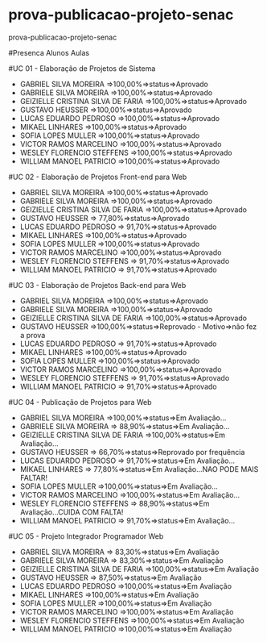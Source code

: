 # prova-publicacao-projeto-senac
prova-publicacao-projeto-senac

#Presenca Alunos Aulas

#UC 01 - Elaboração de Projetos de Sistema
* GABRIEL SILVA MOREIRA             =>100,00%=>status=>Aprovado
* GABRIELE SILVA MOREIRA            =>100,00%=>status=>Aprovado
* GEIZIELLE CRISTINA SILVA DE FARIA =>100,00%=>status=>Aprovado
* GUSTAVO HEUSSER                   =>100,00%=>status=>Aprovado
* LUCAS EDUARDO PEDROSO             =>100,00%=>status=>Aprovado
* MIKAEL LINHARES                   =>100,00%=>status=>Aprovado
* SOFIA LOPES MULLER                =>100,00%=>status=>Aprovado
* VICTOR RAMOS MARCELINO            =>100,00%=>status=>Aprovado
* WESLEY FLORENCIO STEFFENS         =>100,00%=>status=>Aprovado
* WILLIAM MANOEL PATRICIO           =>100,00%=>status=>Aprovado

#UC 02 - Elaboração de Projetos Front-end para Web
* GABRIEL SILVA MOREIRA             =>100,00%=>status=>Aprovado 
* GABRIELE SILVA MOREIRA            =>100,00%=>status=>Aprovado
* GEIZIELLE CRISTINA SILVA DE FARIA =>100,00%=>status=>Aprovado
* GUSTAVO HEUSSER                   => 77,80%=>status=>Aprovado
* LUCAS EDUARDO PEDROSO             => 91,70%=>status=>Aprovado
* MIKAEL LINHARES                   =>100,00%=>status=>Aprovado
* SOFIA LOPES MULLER                =>100,00%=>status=>Aprovado
* VICTOR RAMOS MARCELINO            =>100,00%=>status=>Aprovado
* WESLEY FLORENCIO STEFFENS         => 91,70%=>status=>Aprovado
* WILLIAM MANOEL PATRICIO           => 91,70%=>status=>Aprovado

#UC 03 - Elaboração de Projetos Back-end para Web
* GABRIEL SILVA MOREIRA             =>100,00%=>status=>Aprovado 
* GABRIELE SILVA MOREIRA            =>100,00%=>status=>Aprovado
* GEIZIELLE CRISTINA SILVA DE FARIA =>100,00%=>status=>Aprovado
* GUSTAVO HEUSSER                   =>100,00%=>status=>Reprovado - Motivo=>não fez a prova
* LUCAS EDUARDO PEDROSO             => 91,70%=>status=>Aprovado
* MIKAEL LINHARES                   =>100,00%=>status=>Aprovado
* SOFIA LOPES MULLER                =>100,00%=>status=>Aprovado
* VICTOR RAMOS MARCELINO            =>100,00%=>status=>Aprovado
* WESLEY FLORENCIO STEFFENS         => 91,70%=>status=>Aprovado
* WILLIAM MANOEL PATRICIO           => 91,70%=>status=>Aprovado


#UC 04 - Publicação de Projetos para Web
* GABRIEL SILVA MOREIRA             =>100,00%=>status=>Em Avaliação... 
* GABRIELE SILVA MOREIRA            => 88,90%=>status=>Em Avaliação...
* GEIZIELLE CRISTINA SILVA DE FARIA =>100,00%=>status=>Em Avaliação...
* GUSTAVO HEUSSER                   => 66,70%=>status=>Reprovado por frequência
* LUCAS EDUARDO PEDROSO             => 91,70%=>status=>Em Avaliação...
* MIKAEL LINHARES                   => 77,80%=>status=>Em Avaliação...NAO PODE MAIS FALTAR!
* SOFIA LOPES MULLER                =>100,00%=>status=>Em Avaliação...
* VICTOR RAMOS MARCELINO            =>100,00%=>status=>Em Avaliação...
* WESLEY FLORENCIO STEFFENS         => 88,90%=>status=>Em Avaliação...CUIDA COM FALTA!
* WILLIAM MANOEL PATRICIO           => 91,70%=>status=>Em Avaliação...


#UC 05 - Projeto Integrador Programador Web
* GABRIEL SILVA MOREIRA             => 83,30%=>status=>Em Avaliação 
* GABRIELE SILVA MOREIRA            => 83,30%=>status=>Em Avaliação
* GEIZIELLE CRISTINA SILVA DE FARIA =>100,00%=>status=>Em Avaliação
* GUSTAVO HEUSSER                   => 87,50%=>status=>Em Avaliação
* LUCAS EDUARDO PEDROSO             =>100,00%=>status=>Em Avaliação
* MIKAEL LINHARES                   =>100,00%=>status=>Em Avaliação
* SOFIA LOPES MULLER                =>100,00%=>status=>Em Avaliação
* VICTOR RAMOS MARCELINO            =>100,00%=>status=>Em Avaliação
* WESLEY FLORENCIO STEFFENS         =>100,00%=>status=>Em Avaliação
* WILLIAM MANOEL PATRICIO           =>100,00%=>status=>Em Avaliação



 


